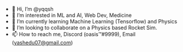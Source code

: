 - 👋 Hi, I’m @yqqsh
- 👀 I’m interested in ML and AI, Web Dev, Medicine
- 🌱 I’m currently learning Machine Learning (Tensorflow) and Physics
- 💞️ I’m looking to collaborate on a Physics based Rocket Sim.
- 📫 How to reach me, Discord (oasis™#9999), Email (yashedu07@gmail.com)

